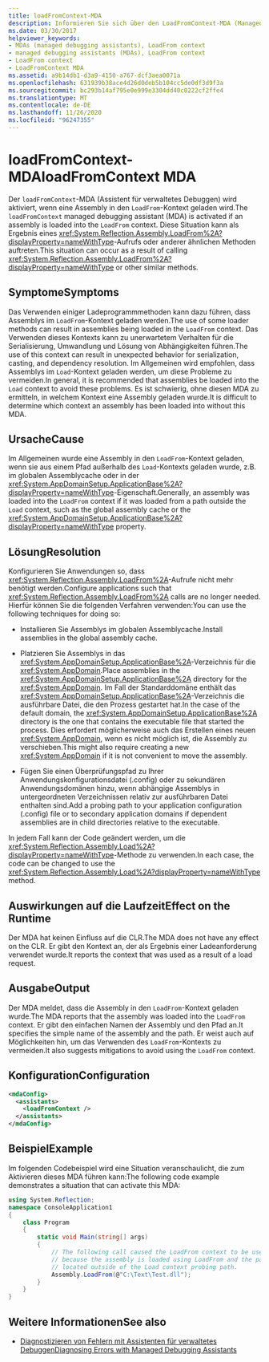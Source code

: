 ```yaml
---
title: loadFromContext-MDA
description: Informieren Sie sich über den LoadFromContext-MDA (Managed Debugging Assistant) in .net, der aktiviert wird, wenn eine Assembly in den LoadFrom-Kontext geladen wird.
ms.date: 03/30/2017
helpviewer_keywords:
- MDAs (managed debugging assistants), LoadFrom context
- managed debugging assistants (MDAs), LoadFrom context
- LoadFrom context
- LoadFromContext MDA
ms.assetid: a9b14db1-d3a9-4150-a767-dcf3aea0071a
ms.openlocfilehash: 631939b38ace4d26d0deb5b104cc5de0df3d9f3a
ms.sourcegitcommit: bc293b14af795e0e999e3304dd40c0222cf2ffe4
ms.translationtype: MT
ms.contentlocale: de-DE
ms.lasthandoff: 11/26/2020
ms.locfileid: "96247355"
---
```

# <a name="loadfromcontext-mda"></a><span data-ttu-id="0887c-103">loadFromContext-MDA</span><span class="sxs-lookup"><span data-stu-id="0887c-103">loadFromContext MDA</span></span>

<span data-ttu-id="0887c-104">Der `loadFromContext`-MDA (Assistent für verwaltetes Debuggen) wird aktiviert, wenn eine Assembly in den `LoadFrom`-Kontext geladen wird.</span><span class="sxs-lookup"><span data-stu-id="0887c-104">The `loadFromContext` managed debugging assistant (MDA) is activated if an assembly is loaded into the `LoadFrom` context.</span></span> <span data-ttu-id="0887c-105">Diese Situation kann als Ergebnis eines <xref:System.Reflection.Assembly.LoadFrom%2A?displayProperty=nameWithType>-Aufrufs oder anderer ähnlichen Methoden auftreten.</span><span class="sxs-lookup"><span data-stu-id="0887c-105">This situation can occur as a result of calling <xref:System.Reflection.Assembly.LoadFrom%2A?displayProperty=nameWithType> or other similar methods.</span></span>  
  
## <a name="symptoms"></a><span data-ttu-id="0887c-106">Symptome</span><span class="sxs-lookup"><span data-stu-id="0887c-106">Symptoms</span></span>  

 <span data-ttu-id="0887c-107">Das Verwenden einiger Ladeprogrammmethoden kann dazu führen, dass Assemblys im `LoadFrom`-Kontext geladen werden.</span><span class="sxs-lookup"><span data-stu-id="0887c-107">The use of some loader methods can result in assemblies being loaded in the `LoadFrom` context.</span></span> <span data-ttu-id="0887c-108">Das Verwenden dieses Kontexts kann zu unerwartetem Verhalten für die Serialisierung, Umwandlung und Lösung von Abhängigkeiten führen.</span><span class="sxs-lookup"><span data-stu-id="0887c-108">The use of this context can result in unexpected behavior for serialization, casting, and dependency resolution.</span></span> <span data-ttu-id="0887c-109">Im Allgemeinen wird empfohlen, dass Assemblys im `Load`-Kontext geladen werden, um diese Probleme zu vermeiden.</span><span class="sxs-lookup"><span data-stu-id="0887c-109">In general, it is recommended that assemblies be loaded into the `Load` context to avoid these problems.</span></span> <span data-ttu-id="0887c-110">Es ist schwierig, ohne diesen MDA zu ermitteln, in welchem Kontext eine Assembly geladen wurde.</span><span class="sxs-lookup"><span data-stu-id="0887c-110">It is difficult to determine which context an assembly has been loaded into without this MDA.</span></span>  
  
## <a name="cause"></a><span data-ttu-id="0887c-111">Ursache</span><span class="sxs-lookup"><span data-stu-id="0887c-111">Cause</span></span>  

 <span data-ttu-id="0887c-112">Im Allgemeinen wurde eine Assembly in den `LoadFrom`-Kontext geladen, wenn sie aus einem Pfad außerhalb des `Load`-Kontexts geladen wurde, z.B. im globalen Assemblycache oder in der <xref:System.AppDomainSetup.ApplicationBase%2A?displayProperty=nameWithType>-Eigenschaft.</span><span class="sxs-lookup"><span data-stu-id="0887c-112">Generally, an assembly was loaded into the `LoadFrom` context if it was loaded from a path outside the `Load` context, such as the global assembly cache or the <xref:System.AppDomainSetup.ApplicationBase%2A?displayProperty=nameWithType> property.</span></span>  
  
## <a name="resolution"></a><span data-ttu-id="0887c-113">Lösung</span><span class="sxs-lookup"><span data-stu-id="0887c-113">Resolution</span></span>  

 <span data-ttu-id="0887c-114">Konfigurieren Sie Anwendungen so, dass <xref:System.Reflection.Assembly.LoadFrom%2A>-Aufrufe nicht mehr benötigt werden.</span><span class="sxs-lookup"><span data-stu-id="0887c-114">Configure applications such that <xref:System.Reflection.Assembly.LoadFrom%2A> calls are no longer needed.</span></span> <span data-ttu-id="0887c-115">Hierfür können Sie die folgenden Verfahren verwenden:</span><span class="sxs-lookup"><span data-stu-id="0887c-115">You can use the following techniques for doing so:</span></span>  
  
- <span data-ttu-id="0887c-116">Installieren Sie Assemblys im globalen Assemblycache.</span><span class="sxs-lookup"><span data-stu-id="0887c-116">Install assemblies in the global assembly cache.</span></span>  
  
- <span data-ttu-id="0887c-117">Platzieren Sie Assemblys in das <xref:System.AppDomainSetup.ApplicationBase%2A>-Verzeichnis für die <xref:System.AppDomain>.</span><span class="sxs-lookup"><span data-stu-id="0887c-117">Place assemblies in the <xref:System.AppDomainSetup.ApplicationBase%2A> directory for the <xref:System.AppDomain>.</span></span> <span data-ttu-id="0887c-118">Im Fall der Standarddomäne enthält das <xref:System.AppDomainSetup.ApplicationBase%2A>-Verzeichnis die ausführbare Datei, die den Prozess gestartet hat.</span><span class="sxs-lookup"><span data-stu-id="0887c-118">In the case of the default domain, the <xref:System.AppDomainSetup.ApplicationBase%2A> directory is the one that contains the executable file that started the process.</span></span> <span data-ttu-id="0887c-119">Dies erfordert möglicherweise auch das Erstellen eines neuen <xref:System.AppDomain>, wenn es nicht möglich ist, die Assembly zu verschieben.</span><span class="sxs-lookup"><span data-stu-id="0887c-119">This might also require creating a new <xref:System.AppDomain> if it is not convenient to move the assembly.</span></span>  
  
- <span data-ttu-id="0887c-120">Fügen Sie einen Überprüfungspfad zu Ihrer Anwendungskonfigurationsdatei (.config) oder zu sekundären Anwendungsdomänen hinzu, wenn abhängige Assemblys in untergeordneten Verzeichnissen relativ zur ausführbaren Datei enthalten sind.</span><span class="sxs-lookup"><span data-stu-id="0887c-120">Add a probing path to your application configuration (.config) file or to secondary  application domains if dependent assemblies are in child directories relative to the executable.</span></span>  
  
 <span data-ttu-id="0887c-121">In jedem Fall kann der Code geändert werden, um die <xref:System.Reflection.Assembly.Load%2A?displayProperty=nameWithType>-Methode zu verwenden.</span><span class="sxs-lookup"><span data-stu-id="0887c-121">In each case, the code can be changed to use the <xref:System.Reflection.Assembly.Load%2A?displayProperty=nameWithType> method.</span></span>  
  
## <a name="effect-on-the-runtime"></a><span data-ttu-id="0887c-122">Auswirkungen auf die Laufzeit</span><span class="sxs-lookup"><span data-stu-id="0887c-122">Effect on the Runtime</span></span>  

 <span data-ttu-id="0887c-123">Der MDA hat keinen Einfluss auf die CLR.</span><span class="sxs-lookup"><span data-stu-id="0887c-123">The MDA does not have any effect on the CLR.</span></span> <span data-ttu-id="0887c-124">Er gibt den Kontext an, der als Ergebnis einer Ladeanforderung verwendet wurde.</span><span class="sxs-lookup"><span data-stu-id="0887c-124">It reports the context that was used as a result of a load request.</span></span>  
  
## <a name="output"></a><span data-ttu-id="0887c-125">Ausgabe</span><span class="sxs-lookup"><span data-stu-id="0887c-125">Output</span></span>  

 <span data-ttu-id="0887c-126">Der MDA meldet, dass die Assembly in den `LoadFrom`-Kontext geladen wurde.</span><span class="sxs-lookup"><span data-stu-id="0887c-126">The MDA reports that the assembly was loaded into the `LoadFrom` context.</span></span> <span data-ttu-id="0887c-127">Er gibt den einfachen Namen der Assembly und den Pfad an.</span><span class="sxs-lookup"><span data-stu-id="0887c-127">It specifies the simple name of the assembly and the path.</span></span> <span data-ttu-id="0887c-128">Er weist auch auf Möglichkeiten hin, um das Verwenden des `LoadFrom`-Kontexts zu vermeiden.</span><span class="sxs-lookup"><span data-stu-id="0887c-128">It also suggests mitigations to avoid using the `LoadFrom` context.</span></span>  
  
## <a name="configuration"></a><span data-ttu-id="0887c-129">Konfiguration</span><span class="sxs-lookup"><span data-stu-id="0887c-129">Configuration</span></span>  
  
```xml  
<mdaConfig>  
  <assistants>  
    <loadFromContext />  
  </assistants>  
</mdaConfig>  
```  
  
## <a name="example"></a><span data-ttu-id="0887c-130">Beispiel</span><span class="sxs-lookup"><span data-stu-id="0887c-130">Example</span></span>  

 <span data-ttu-id="0887c-131">Im folgenden Codebeispiel wird eine Situation veranschaulicht, die zum Aktivieren dieses MDA führen kann:</span><span class="sxs-lookup"><span data-stu-id="0887c-131">The following code example demonstrates a situation that can activate this MDA:</span></span>  
  
```csharp
using System.Reflection;  
namespace ConsoleApplication1  
{  
    class Program  
    {  
        static void Main(string[] args)  
        {  
            // The following call caused the LoadFrom context to be used  
            // because the assembly is loaded using LoadFrom and the path is
            // located outside of the Load context probing path.
            Assembly.LoadFrom(@"C:\Text\Test.dll");  
        }  
    }  
}  
```  
  
## <a name="see-also"></a><span data-ttu-id="0887c-132">Weitere Informationen</span><span class="sxs-lookup"><span data-stu-id="0887c-132">See also</span></span>

- [<span data-ttu-id="0887c-133">Diagnostizieren von Fehlern mit Assistenten für verwaltetes Debuggen</span><span class="sxs-lookup"><span data-stu-id="0887c-133">Diagnosing Errors with Managed Debugging Assistants</span></span>](diagnosing-errors-with-managed-debugging-assistants.md)
